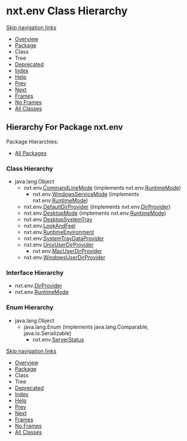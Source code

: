 # nxt.env Class Hierarchy

[Skip navigation links](nxt.env-class-hierarchy.md#skip.navbar.top)

* [Overview](../../overview.md)
* [Package](nxt.env.md)
* Class
* Tree
* [Deprecated](broken-reference)
* [Index](../../index-files/a-index.md)
* [Help](../../how-this-api-document-is-organized.md)
* [Prev](../db/nxt.db-class-hierarchy.md)
* [Next](service/nxt.env.service-class-hierarchy.md)
* [Frames](https://jpr4.gojupiter.tech/doc/index.html?nxt/env/package-tree.html)
* [No Frames](nxt.env-class-hierarchy.md)
* [All Classes](../../all-classes.md)

## Hierarchy For Package nxt.env

Package Hierarchies:

* [All Packages](../../class-hierarchy.md)

### Class Hierarchy

* java.lang.Object
  * nxt.env.[CommandLineMode](https://jpr4.gojupiter.tech/doc/nxt/env/CommandLineMode.html) (implements nxt.env.[RuntimeMode](https://jpr4.gojupiter.tech/doc/nxt/env/RuntimeMode.html))
    * nxt.env.[WindowsServiceMode](https://jpr4.gojupiter.tech/doc/nxt/env/WindowsServiceMode.html) (implements nxt.env.[RuntimeMode](https://jpr4.gojupiter.tech/doc/nxt/env/RuntimeMode.html))
  * nxt.env.[DefaultDirProvider](https://jpr4.gojupiter.tech/doc/nxt/env/DefaultDirProvider.html) (implements nxt.env.[DirProvider](https://jpr4.gojupiter.tech/doc/nxt/env/DirProvider.html))
  * nxt.env.[DesktopMode](https://jpr4.gojupiter.tech/doc/nxt/env/DesktopMode.html) (implements nxt.env.[RuntimeMode](https://jpr4.gojupiter.tech/doc/nxt/env/RuntimeMode.html))
  * nxt.env.[DesktopSystemTray](https://jpr4.gojupiter.tech/doc/nxt/env/DesktopSystemTray.html)
  * nxt.env.[LookAndFeel](https://jpr4.gojupiter.tech/doc/nxt/env/LookAndFeel.html)
  * nxt.env.[RuntimeEnvironment](https://jpr4.gojupiter.tech/doc/nxt/env/RuntimeEnvironment.html)
  * nxt.env.[SystemTrayDataProvider](https://jpr4.gojupiter.tech/doc/nxt/env/SystemTrayDataProvider.html)
  * nxt.env.[UnixUserDirProvider](https://jpr4.gojupiter.tech/doc/nxt/env/UnixUserDirProvider.html)
    * nxt.env.[MacUserDirProvider](https://jpr4.gojupiter.tech/doc/nxt/env/MacUserDirProvider.html)
  * nxt.env.[WindowsUserDirProvider](https://jpr4.gojupiter.tech/doc/nxt/env/WindowsUserDirProvider.html)

### Interface Hierarchy

* nxt.env.[DirProvider](https://jpr4.gojupiter.tech/doc/nxt/env/DirProvider.html)
* nxt.env.[RuntimeMode](https://jpr4.gojupiter.tech/doc/nxt/env/RuntimeMode.html)

### Enum Hierarchy

* java.lang.Object
  * java.lang.Enum (implements java.lang.Comparable, java.io.Serializable)
    * nxt.env.[ServerStatus](https://jpr4.gojupiter.tech/doc/nxt/env/ServerStatus.html)

[Skip navigation links](nxt.env-class-hierarchy.md#skip.navbar.bottom)

* [Overview](../../overview.md)
* [Package](nxt.env.md)
* Class
* Tree
* [Deprecated](broken-reference)
* [Index](../../index-files/a-index.md)
* [Help](../../how-this-api-document-is-organized.md)
* [Prev](../db/nxt.db-class-hierarchy.md)
* [Next](service/nxt.env.service-class-hierarchy.md)
* [Frames](https://jpr4.gojupiter.tech/doc/index.html?nxt/env/package-tree.html)
* [No Frames](nxt.env-class-hierarchy.md)
* [All Classes](../../all-classes.md)
